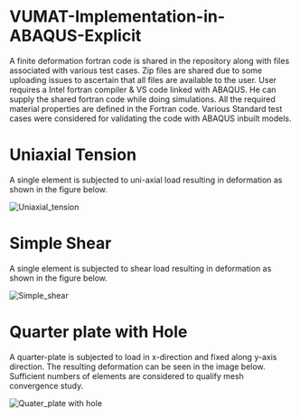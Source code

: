# VUMAT-Implementation-in-ABAQUS-Explicit
A finite deformation fortran code is shared in the repository along with files associated with various test cases. Zip files are shared due to some uploading issues to ascertain that all files are available to the user. User requires a Intel fortran compiler & VS code linked with ABAQUS. He can supply the shared fortran code while doing simulations. All the required material properties are defined in the Fortran code.
Various Standard test cases were considered for validating the code with ABAQUS inbuilt models.
# Uniaxial Tension
A single element is subjected to uni-axial load resulting in deformation as shown in the figure below.

![Uniaxial_tension](https://user-images.githubusercontent.com/88960574/129486840-44a366f3-1f65-43e0-860e-1e6fb6bc8087.png)

# Simple Shear
A single element is subjected to shear load resulting in deformation as shown in the figure below.

![Simple_shear](https://user-images.githubusercontent.com/88960574/129486844-4525c41c-e9cd-4248-a177-83565bcea323.png)

# Quarter plate with Hole
A quarter-plate is subjected to load in x-direction and fixed along y-axis direction. The resulting deformation can be seen in the image below. Sufficient numbers of elements are considered to qualify mesh convergence study.

![Quater_plate with hole](https://user-images.githubusercontent.com/88960574/129486847-69213198-1433-4ce3-8629-af3d1b4d9648.png)
